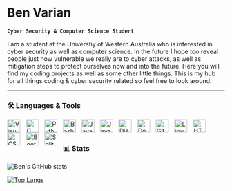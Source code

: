 # Ben Varian
**`Cyber Security & Computer Science Student`**

I am a student at the Universtiy of Western Australia who is interested in cyber security as well as computer science. In the future I hope too reveal people just how vulnerable we really are to cyber attacks, as well as mitigation steps to protect ourselves now and into the future. Here you will find my coding projects as well as some other little things. This is my hub for all things coding & cyber security related so feel free to look around. 

---

### 🛠️ Languages & Tools 

<img align="left" alt="Visual Studio Code" width="30px" style="padding-right:10px" src="https://cdn.jsdelivr.net/gh/devicons/devicon/icons/vscode/vscode-original.svg"/>
<img align="left" alt="C" width="30px" style="padding-right:10px" src="https://cdn.jsdelivr.net/gh/devicons/devicon/icons/c/c-original.svg"/>
<img align="left" alt="Python" width="30px" style="padding-right:10px" src="https://cdn.jsdelivr.net/gh/devicons/devicon/icons/python/python-original.svg"/>
<img align="left" alt="Bash" width="30px" style="padding-right:10px" src="https://cdn.jsdelivr.net/gh/devicons/devicon/icons/bash/bash-original.svg"/>
<img align="left" alt="Java" width="30px" style="padding-right:10px" src="https://cdn.jsdelivr.net/gh/devicons/devicon/icons/java/java-original.svg"/>
<img align="left" alt="JavaScript" width="30px" style="padding-right:10px" src="https://cdn.jsdelivr.net/gh/devicons/devicon/icons/javascript/javascript-original.svg"/>
<img align="left" alt="Django" width="30px" style="padding-right:10px" src="https://cdn.jsdelivr.net/gh/devicons/devicon/icons/django/django-plain.svg"/>
<img align="left" alt="Docker" width="30px" style="padding-right:10px" src="https://cdn.jsdelivr.net/gh/devicons/devicon/icons/docker/docker-original-wordmark.svg"/>
<img align="left" alt="Git" width="30px" style="padding-right:10px" src="https://cdn.jsdelivr.net/gh/devicons/devicon/icons/git/git-original.svg"/>
<img align="left" alt="Linux" width="30px" style="padding-right:10px" src="https://cdn.jsdelivr.net/gh/devicons/devicon/icons/linux/linux-original.svg"/>
<img align="left" alt="HTML" width="30px" style="padding-right:10px" src="https://cdn.jsdelivr.net/gh/devicons/devicon/icons/html5/html5-original.svg" />
<img align="left" alt="CSS" width="30px" style="padding-right:10px" src="https://cdn.jsdelivr.net/gh/devicons/devicon/icons/css3/css3-original.svg" />
<img align="left" alt="Bootstrap" width="30px" style="padding-right:10px" src="https://cdn.jsdelivr.net/gh/devicons/devicon/icons/bootstrap/bootstrap-original.svg" />
<img align="left" alt="Sqlite" width="30px" style="padding-right:10px" src="https://cdn.jsdelivr.net/gh/devicons/devicon/icons/sqlite/sqlite-original.svg"/> <br>

# 

### 📊 Stats

![Ben's GitHub stats](https://github-readme-stats.vercel.app/api?username=benvarian&show_icons=true&theme=dark&count_private=true)

[![Top Langs](https://github-readme-stats.vercel.app/api/top-langs/?username=benvarian&layout=compact)](https://github.com/anuraghazra/github-readme-stats)

          
<!---
benvarian/benvarian is a ✨ special ✨ repository because its `README.md` (this file) appears on your GitHub profile.
You can click the Preview link to take a look at your changes.
--->
